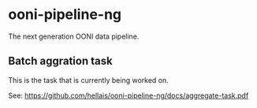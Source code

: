 # ooni-pipeline-ng

The next generation OONI data pipeline.

## Batch aggration task

This is the task that is currently being worked on.

See: 
https://github.com/hellais/ooni-pipeline-ng/docs/aggregate-task.pdf

